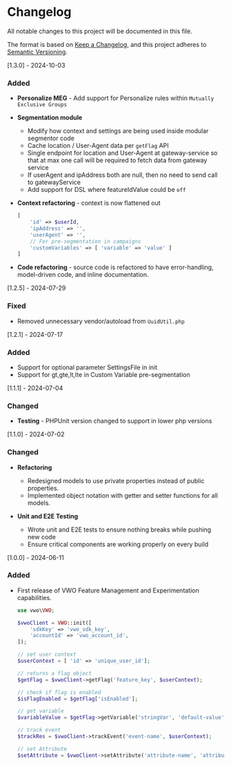 # Changelog

All notable changes to this project will be documented in this file.

The format is based on [Keep a Changelog](https://keepachangelog.com/en/1.0.0/),
and this project adheres to [Semantic Versioning](https://semver.org/spec/v2.0.0.html).

[1.3.0] - 2024-10-03

### Added

- **Personalize MEG** - Add support for Personalize rules within `Mutually Exclusive Groups`

- **Segmentation module**

  - Modify how context and settings are being used inside modular segmentor code
  - Cache location / User-Agent data per `getFlag` API
  - Single endpoint for location and User-Agent at gateway-service so that at max one call will be required to fetch data from gateway service
  - If userAgent and ipAddress both are null, then no need to send call to gatewayService
  - Add support for DSL where featureIdValue could be `off`

- **Context refactoring** - context is now flattened out

    ```php
    [
        'id' => $userId,
        'ipAddress' => '',
        'userAgent' => '',
        // For pre-segmentation in campaigns
        'customVariables' => [ 'variable' => 'value' ]
    ]
    ```

- **Code refactoring** - source code is refactored to have error-handling, model-driven code, and inline documentation.

[1.2.5] - 2024-07-29

### Fixed

- Removed unnecessary vendor/autoload from `UuidUtil.php`

[1.2.1] - 2024-07-17

### Added

- Support for optional parameter SettingsFile in init
- Support for gt,gte,lt,lte in Custom Variable pre-segmentation


[1.1.1] - 2024-07-04

### Changed

- **Testing** - PHPUnit version changed to support in lower php versions


[1.1.0] - 2024-07-02

### Changed

- **Refactoring**

    - Redesigned models to use private properties instead of public properties.
    - Implemented object notation with getter and setter functions for all models.

- **Unit and E2E Testing**

    - Wrote unit and E2E tests to ensure nothing breaks while pushing new code
    - Ensure critical components are working properly on every build


[1.0.0] - 2024-06-11

### Added

- First release of VWO Feature Management and Experimentation capabilities.

    ```php
    use vwo\VWO;

    $vwoClient = VWO::init([
        'sdkKey' => 'vwo_sdk_key',
        'accountId' => 'vwo_account_id',
    ]);

    // set user context
    $userContext = [ 'id' => 'unique_user_id'];

    // returns a flag object
    $getFlag = $vwoClient->getFlag('feature_key', $userContext);

    // check if flag is enabled
    $isFlagEnabled = $getFlag['isEnabled'];

    // get variable
    $variableValue = $getFlag->getVariable('stringVar', 'default-value');

    // track event
    $trackRes = $vwoClient->trackEvent('event-name', $userContext);

    // set Attribute
    $setAttribute = $vwoClient->setAttribute('attribute-name', 'attribute-value', $userContext);

    ```
